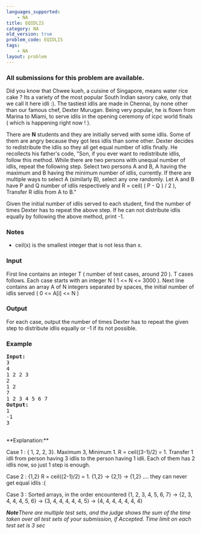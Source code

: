 ```yaml
---
languages_supported:
    - NA
title: EQIDLIS
category: NA
old_version: true
problem_code: EQIDLIS
tags:
    - NA
layout: problem
---
```

###  All submissions for this problem are available. 

Did you know that Chwee kueh, a cuisine of Singapore, means water rice cake ? Its a variety of the most popular South Indian savory cake, only that we call it here idli :). The tastiest idlis are made in Chennai, by none other than our famous chef, Dexter Murugan. Being very popular, he is flown from Marina to Miami, to serve idlis in the opening ceremony of icpc world finals ( which is happening right now ! ).

There are **N** students and they are initially served with some idlis. Some of them are angry because they got less idlis than some other. Dexter decides to redistribute the idlis so they all get equal number of idlis finally. He recollects his father's code, "Son, if you ever want to redistribute idlis, follow this method. While there are two persons with unequal number of idlis, repeat the following step. Select two persons A and B, A having the maximum and B having the minimum number of idlis, currently. If there are multiple ways to select A (similarly B), select any one randomly. Let A and B have P and Q number of idlis respectively and R = ceil( ( P - Q ) / 2 ), Transfer R idlis from A to B."

Given the initial number of idlis served to each student, find the number of times Dexter has to repeat the above step. If he can not distribute idlis equally by following the above method, print -1.

### Notes

- ceil(x) is the smallest integer that is not less than x.


### Input

First line contains an integer T ( number of test cases, around 20 ). T cases follows. Each case starts with an integer N ( 1 <= N <= 3000 ). Next line contains an array A of N integers separated by spaces, the initial number of idlis served ( 0 <= A\[i\] <= N )

### Output

For each case, output the number of times Dexter has to repeat the given step to distribute idlis equally or -1 if its not possible.

### Example

<pre>
<b>Input:</b>
3
4
1 2 2 3
2
1 2
7
1 2 3 4 5 6 7
<b>Output:</b>
1
-1
3

</pre>**Explanation:**

Case 1 : { 1, 2, 2, 3}. Maximum 3, Minimum 1. R = ceil((3-1)/2) = 1. Transfer 1 idli from person having 3 idlis to the person having 1 idli. Each of them has 2 idlis now, so just 1 step is enough.

Case 2 : {1,2} R = ceil((2-1)/2) = 1. {1,2} -> {2,1} -> {1,2} .... they can never get equal idlis :(

Case 3 : Sorted arrays, in the order encountered {1, 2, 3, 4, 5, 6, 7} -> {2, 3, 4, 4, 4, 5, 6} -> {3, 4, 4, 4, 4, 4, 5} -> {4, 4, 4, 4, 4, 4, 4} 

_**Note**There are multiple test sets, and the judge shows the sum of the time taken over all test sets of your submission, if Accepted. Time limit on each test set is 3 sec_
